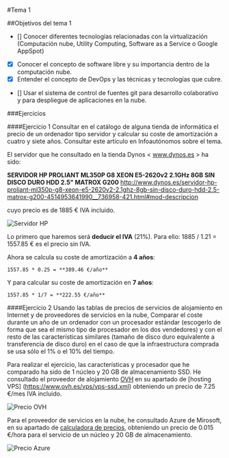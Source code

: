 #Tema 1

##Objetivos del tema 1

- [] Conocer diferentes tecnologías relacionadas con la virtualización (Computación nube, Utility Computing, Software as a Service o Google AppSpot)
- [X] Conocer el concepto de software libre y su importancia dentro de la computación nube.
- [X] Entender el concepto de DevOps y las técnicas y tecnologías que cubre.
- [] Usar el sistema de control de fuentes git para desarrollo colaborativo y para despliegue de aplicaciones en la nube.


###Ejercicios

####Ejercicio 1
Consultar en el catálogo de alguna tienda de informática el precio de un ordenador tipo servidor y calcular su coste de amortización a cuatro y siete años. Consultar este artículo en Infoautónomos sobre el tema.

El servidor que he consultado en la tienda Dynos < www.dynos.es > ha sido:

**SERVIDOR HP PROLIANT ML350P G8 XEON E5-2620v2 2.1GHz 8GB SIN DISCO DURO HDD 2.5" MATROX G200**
<http://www.dynos.es/servidor-hp-proliant-ml350p-g8-xeon-e5-2620v2-2.1ghz-8gb-sin-disco-duro-hdd-2.5-matrox-g200-4514953641990__736958-421.html#mod-descripcion>

cuyo precio es de 1885 € IVA incluido.

![Servidor HP](http://i1016.photobucket.com/albums/af281/raperaco/hp_proliant_zpsp3ljtq9z.jpg)

Lo primero que haremos será **deducir el IVA** (21%). 
Para ello: 
	1885 / 1.21 = 1557.85 € es el precio sin IVA.

Ahora se calcula su coste de amortización a **4 años**:

	1557.85 * 0.25 = **389.46 €/año**
	
Y para calcular su coste de amortización en **7 años**:

	1557.85 * 1/7 = **222.55 €/año**
	

####Ejercicio 2
Usando las tablas de precios de servicios de alojamiento en Internet y de proveedores de servicios en la nube, Comparar el coste durante un año de un ordenador con un procesador estándar (escogerlo de forma que sea el mismo tipo de procesador en los dos vendedores) y con el resto de las características similares (tamaño de disco duro equivalente a transferencia de disco duro) en el caso de que la infraestructura comprada se usa sólo el 1% o el 10% del tiempo.	
	
Para realizar el ejercicio, las características y procesador que he comparado ha sido de 1 núcleo y 20 GB de almacenamiento SSD. 
He consultado el proveedor de alojamiento [OVH](https://www.ovh.es) en su apartado de [hosting VPS] (https://www.ovh.es/vps/vps-ssd.xml) obteniendo un precio de 7.25 €/mes IVA incluido.

![Precio OVH](http://i1016.photobucket.com/albums/af281/raperaco/Precio%20OVH_zps8fihd4c0.png)

Para el proveedor de servicios en la nube, he consultado Azure de Mirosoft, en su apartado de [calculadora de precios](https://azure.microsoft.com/es-es/pricing/calculator/), obteniendo un precio de 0.015 €/hora para el servicio de un núcleo y 20 GB de almacenamiento.

![Precio Azure](http://i1016.photobucket.com/albums/af281/raperaco/Precio%20Azure_zpse7ujo5wn.png)


	
	
	
	
	
	
	
	
	
	
	
	
	
	
	
	
	
	
	
	
	
	
	
	
	
		

	
	


